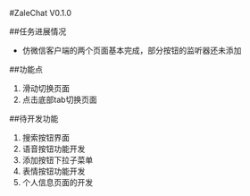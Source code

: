 #ZaleChat V0.1.0

##任务进展情况
- 仿微信客户端的两个页面基本完成，部分按钮的监听器还未添加

##功能点
1. 滑动切换页面
2. 点击底部tab切换页面

##待开发功能
1. 搜索按钮界面
2. 语音按钮功能开发
3. 添加按钮下拉子菜单
4. 表情按钮功能开发
5. 个人信息页面的开发



